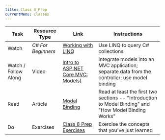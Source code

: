 ```yaml
---
title: Class 8 Prep
currentMenu: classes
---
```


Task | Resource Type | Link | Instructions
|----|---------------|------|-------------|
Watch | *C# For Beginners* | [Working with LINQ](https://mva.microsoft.com/en-us/training-courses/c-fundamentals-for-absolute-beginners-16169?l=LhI1HGRIC_8806218949) | Use LINQ to query C# collections
Watch / Follow Along | Video | [Intro to ASP.NET Core MVC: Models)](../../videos/intro-to-mvc-models/) | Integrate models into an MVC application; separate data from the controller; use model binding
Read | Article | [Model Binding](https://docs.microsoft.com/en-us/aspnet/core/mvc/models/model-binding) | Read at least the first two sections -- "Introduction to Model Binding" and "How Model Binding Works"
Do | Exercises | [Class 8 Prep Exercises](exercises.html) | Exercise the concepts that you've just learned
